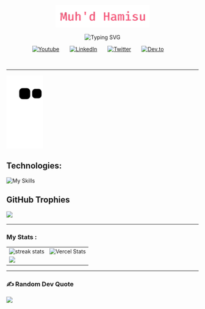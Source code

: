 <p align="center">
  <a href="https://github.com/sir-mammut">
    <img src="dist/m-hamisu.png" alt="Jonah Lawrence" />
  </a>
</p>

<p align="center">
  <img src="https://readme-typing-svg.herokuapp.com?font=Fira+Code&pause=1000&color=f75c7e&width=435&lines=Full-Stack+Web+and+App+developer;Experienced+UI%2FUX+Designer;7%2B+Years+of+Coding+Experience;Always+learning+new+things" alt="Typing SVG" />
</p>

<!-- Social icons section -->
<p align="center">
  <a href="https://www.youtube.com/c/mammut"><img width="32px" alt="Youtube" title="Youtube" src="https://i.imgur.com/qiXu7b2.png"/></a>
  &#8287;&#8287;&#8287;&#8287;&#8287;
  <a href="https://www.linkedin.com/in/muhd-hamisu/"><img width="32px" alt="LinkedIn" title="LinkedIn" src="https://i.imgur.com/yRpa1dQ.png"/></a>
  &#8287;&#8287;&#8287;&#8287;&#8287;
  <a href="https://twitter.com/sir-mammut"><img width="32px" alt="Twitter" title="Twitter" src="https://i.imgur.com/AixJgnm.png"/></a>
  &#8287;&#8287;&#8287;&#8287;&#8287;
  <!-- <a href="https://discord.gg/fPrqh3Zfu" alt="Discord" title="Dev Pro Tips Discord Server"><img width="32px" src="https://i.imgur.com/OViZO8J.png"/></a>
  &#8287;&#8287;&#8287;&#8287;&#8287; -->
  <a href="https://dev.to/muhd-hamisu"><img width="32px" alt="Dev.to" title="DenverCoder1 Dev.to" src="https://i.imgur.com/mVm29vK.png"></a>
  &#8287;&#8287;&#8287;&#8287;&#8287;
  <!-- <a href="https://ko-fi.com/rence"><img width="32px" alt="Ko-fi" title="Buy me a coffee" src="https://i.imgur.com/PpLeD3K.png"/></a>
  &#8287;&#8287;&#8287;&#8287;&#8287; -->
  <!-- <a href="http://eyl327.community.org/promos/"><img width="32px" alt="Free Stuff" title="Free gifts for you" src="https://i.imgur.com/0uVwkoZ.png"/></a> -->
</p>

<br/>

---

![snake](https://github.com/sir-mammut/sir-mammut/blob/output/github-contribution-grid-snake2.svg)



<h2 align="left">Technologies:</h2>
<div align="left">

  ![My Skills](https://skillicons.dev/icons?i=cpp,py,js,php,html,css,nodejs,express,react,nextjs,bootstrap,tailwind,laravel&theme=dark)
</div>

## GitHub Trophies

![](https://github-profile-trophy.vercel.app/?username=sir-mammut&theme=radical&no-frame=false&no-bg=true&margin-w=4)

---

###  My Stats :
<table>
  <tr>
  <td><img width=390 src="https://github-readme-streak-stats-salesp07.vercel.app/?user=sir-mammut&theme=react&border_radius=10" alt="streak stats"/></td>
    <td><img src="https://github-readme-stats.vercel.app/api?username=sir-mammut&show_icons=true&theme=neon" alt="Vercel Stats" /></td>
    
  </tr>
  <tr>
    <td colspan="2">
      <img src="https://github-readme-stats.vercel.app/api/top-langs/?username=sir-mammut&layout=compact&langs_count=5&card_width=500&theme=dracula" />
    </td>
  </tr>
</table>

---

### ✍️ Random Dev Quote
![](https://quotes-github-readme.vercel.app/api?type=horizontal&theme=radical)
